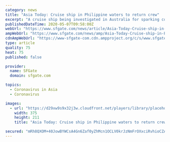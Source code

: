 ```yaml
---
category: news
title: "Asia Today: Cruise ship in Philippine waters to return crew"
excerpt: "A cruise ship being investigated in Australia for sparking coronavirus infections has sailed into Philippine waters to bring Filipino crewmen home. The Philippine coast guard said Thursday the Ruby Princess will drop anchor in Manila Bay,"
publishedDateTime: 2020-05-07T09:58:00Z
webUrl: "https://www.sfgate.com/news/article/Asia-Today-Cruise-ship-in-Philippine-waters-to-15252445.php"
ampWebUrl: "https://www.sfgate.com/news/amp/Asia-Today-Cruise-ship-in-Philippine-waters-to-15252445.php"
cdnAmpWebUrl: "https://www-sfgate-com.cdn.ampproject.org/c/s/www.sfgate.com/news/amp/Asia-Today-Cruise-ship-in-Philippine-waters-to-15252445.php"
type: article
quality: 75
heat: 75
published: false

provider:
  name: SFGate
  domain: sfgate.com

topics:
  - Coronavirus in Asia
  - Coronavirus

images:
  - url: "https://d29xw9s9x32j3w.cloudfront.net/players/library/placeholder.png"
    width: 375
    height: 211
    title: "Asia Today: Cruise ship in Philippine waters to return crew"

secured: "mRh8QXOM+40JowBYWCsA4Gn6Zaf0yZhMcn1OCLV0krJzNmFrOXxciRvhioCZAUafZ03iYnwPO2Xp2UQGGiyMSYWeC4jDllYrqY+RdPIT7lo/P7mgqg6wbHeS+8yJ2yqKl8PEIpXyPY6uXpz7UdVHj4l+5lCKEYevqdBMRtOr/Idl09gsvR4yNShlyulNvXKtVx2ZuO960lyl9h13SUMSgytzuExA6fwN3Voot9a+P/He5S7hJLCm3uCoDtiqieEyC6EZjimqnedGnyXch6GUEJjs8v9oaTUTPuH4W/zKKC0cvWyeDF/KqAeCONLBv9aR;pfOZ7XyInunpt8KH9w3MUA=="
---
```



